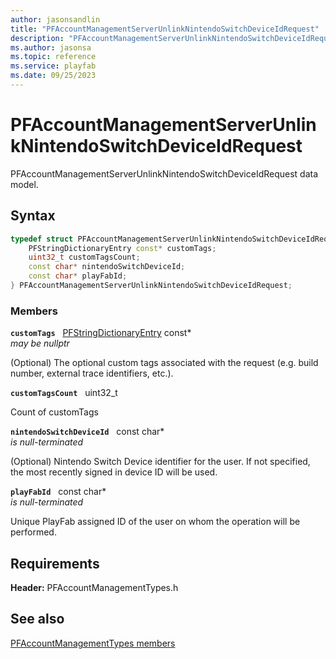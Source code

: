 ```yaml
---
author: jasonsandlin
title: "PFAccountManagementServerUnlinkNintendoSwitchDeviceIdRequest"
description: "PFAccountManagementServerUnlinkNintendoSwitchDeviceIdRequest data model."
ms.author: jasonsa
ms.topic: reference
ms.service: playfab
ms.date: 09/25/2023
---
```


# PFAccountManagementServerUnlinkNintendoSwitchDeviceIdRequest  

PFAccountManagementServerUnlinkNintendoSwitchDeviceIdRequest data model.  

## Syntax  
  
```cpp
typedef struct PFAccountManagementServerUnlinkNintendoSwitchDeviceIdRequest {  
    PFStringDictionaryEntry const* customTags;  
    uint32_t customTagsCount;  
    const char* nintendoSwitchDeviceId;  
    const char* playFabId;  
} PFAccountManagementServerUnlinkNintendoSwitchDeviceIdRequest;  
```
  
### Members  
  
**`customTags`** &nbsp; [PFStringDictionaryEntry](../../pftypes/structs/pfstringdictionaryentry.md) const*  
*may be nullptr*  
  
(Optional) The optional custom tags associated with the request (e.g. build number, external trace identifiers, etc.).
  
**`customTagsCount`** &nbsp; uint32_t  
  
Count of customTags
  
**`nintendoSwitchDeviceId`** &nbsp; const char*  
*is null-terminated*  
  
(Optional) Nintendo Switch Device identifier for the user. If not specified, the most recently signed in device ID will be used.
  
**`playFabId`** &nbsp; const char*  
*is null-terminated*  
  
Unique PlayFab assigned ID of the user on whom the operation will be performed.
  
  
## Requirements  
  
**Header:** PFAccountManagementTypes.h
  
## See also  
[PFAccountManagementTypes members](../pfaccountmanagementtypes_members.md)  

  
  
